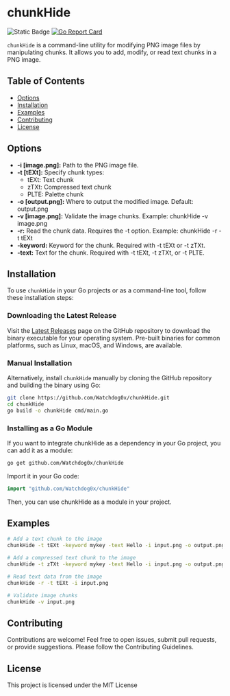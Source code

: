 # chunkHide
![Static Badge](https://img.shields.io/badge/Version-1.0.0-brightgreen?style=for-the-badge&labelColor=%23161B22&color=rgb(93%2C%2063%2C%20211)) [![Go Report Card](https://goreportcard.com/badge/github.com/Watchdog0x/chunkHide)](https://goreportcard.com/report/github.com/Watchdog0x/chunkHide)

`chunkHide` is a command-line utility for modifying PNG image files by manipulating chunks. 
It allows you to add, modify, or read text chunks in a PNG image.

## Table of Contents
- [Options](#options)
- [Installation](#installation)
- [Examples](#examples)
- [Contributing](#contributing)
- [License](#license)

## Options
- **-i [image.png]:** Path to the PNG image file.
- **-t [tEXt]:** Specify chunk types:
    - tEXt: Text chunk
    - zTXt: Compressed text chunk
    - PLTE: Palette chunk
- **-o [output.png]:** Where to output the modified image. Default: output.png
- **-v [image.png]:** Validate the image chunks. Example: chunkHide -v image.png
- **-r:** Read the chunk data. Requires the -t option. Example: chunkHide -r -t tEXt
- **-keyword:** Keyword for the chunk. Required with -t tEXt or -t zTXt.
- **-text:** Text for the chunk. Required with -t tEXt, -t zTXt, or -t PLTE.

## Installation

To use `chunkHide` in your Go projects or as a command-line tool, follow these installation steps:

### Downloading the Latest Release

Visit the [Latest Releases](https://github.com/Watchdog0x/chunkHide/releases) page on the GitHub repository to download the binary executable for your operating system. Pre-built binaries for common platforms, such as Linux, macOS, and Windows, are available.

### Manual Installation

Alternatively, install `chunkHide` manually by cloning the GitHub repository and building the binary using Go:

```bash
git clone https://github.com/Watchdog0x/chunkHide.git
cd chunkHide
go build -o chunkHide cmd/main.go
```

### Installing as a Go Module

If you want to integrate chunkHide as a dependency in your Go project, you can add it as a module:

```bash
go get github.com/Watchdog0x/chunkHide
```

Import it in your Go code:

```go
import "github.com/Watchdog0x/chunkHide"
```

Then, you can use chunkHide as a module in your project.


## Examples

```bash
# Add a text chunk to the image
chunkHide -t tEXt -keyword mykey -text Hello -i input.png -o output.png

# Add a compressed text chunk to the image
chunkHide -t zTXt -keyword mykey -text Hello -i input.png -o output.png

# Read text data from the image
chunkHide -r -t tEXt -i input.png

# Validate image chunks
chunkHide -v input.png
```


## Contributing
Contributions are welcome! Feel free to open issues, submit pull requests, or provide suggestions. Please follow the Contributing Guidelines.

## License
This project is licensed under the MIT License


